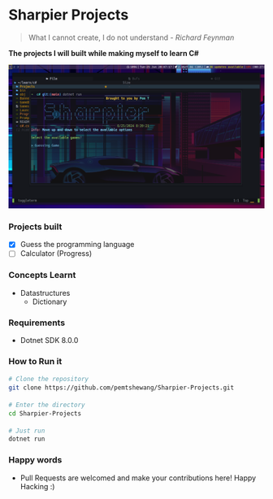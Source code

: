 # Sharpier Projects 
> What I cannot create, I do not understand _- Richard Feynman_

**The projects I will built while making myself to learn C#**

![Background photo](./bk.png)

### Projects built

- [x] Guess the programming language
- [ ] Calculator (Progress)

### Concepts Learnt

- Datastructures
  - Dictionary

### Requirements

- Dotnet SDK 8.0.0

### How to Run it

```bash
# Clone the repository
git clone https://github.com/pemtshewang/Sharpier-Projects.git

# Enter the directory
cd Sharpier-Projects

# Just run
dotnet run
```

### Happy words

- Pull Requests are welcomed and make your contributions here!
  Happy Hacking :)
